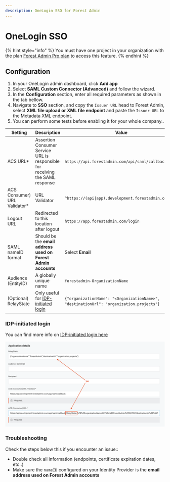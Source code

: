 ```yaml
---
description: OneLogin SSO for Forest Admin
---
```


# OneLogin SSO

{% hint style="info" %}
You must have one project in your organization with the plan [Forest Admin Pro plan](https://www.forestadmin.com/pricing/) to access this feature.
{% endhint %}

## Configuration
1. In your OneLogin admin dashboard, click **Add app**
2. Select **SAML Custom Connector (Advanced)** and follow the wizard.
3. In the **Configuration** section, enter all required parameters as shown in the tab bellow.
4. Navigate to **SSO** section, and copy the `Issuer URL` head to Forest Admin, select **XML file upload or XML file endpoint** and paste the `Issuer URL` to the Metadata XML endpoint.
5. You can perform some tests before enabling it for your whole company..

| Setting | Description | Value |
| --- | --- | --- |
| ACS URL* | Assertion Consumer Service URL is responsible for receiving the SAML response | `https://api.forestadmin.com/api/saml/callback` |
| ACS Consumer) URL Validator* | URL Validator | `^https://(api\|app).development.forestadmin.com/.*$` |
| Logout URL | Redirected to this location after logout | `https://app.forestadmin.com/login` |
| SAML nameID format | Should be the **email address used on Forest Admin accounts** | Select **Email** |
| Audience (EntityID) | A globally unique name | `forestadmin-OrganizationName` |
| (Optional) RelayState | Only useful for [IDP-initiated login](../organization-settings.md#idp-initiated-login) | `{"organizationName": "<OrganizationName>", "destinationUrl": "organization.projects"}`|

### IDP-initiated login
You can find more info on [IDP-initiated login here](../organization-settings.md#idp-initiated-login)

![](<../../../.gitbook/assets/image (610).png>)



### Troubleshooting

Check the steps below this if you encounter an issue::

* Double check all information (endpoints, certificate expiration dates, etc..)
* Make sure the `nameID` configured on your Identity Provider is the **email address used on Forest Admin accounts**
